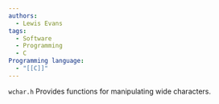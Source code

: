 ```yaml
---
authors:
  - Lewis Evans
tags:
  - Software
  - Programming
  - C
Programming language:
  - "[[C]]"
---
```

`wchar.h` Provides functions for manipulating wide characters.
